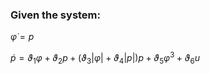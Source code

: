 ### Given the system:


$\dot{\varphi} = p$

$\dot{p} = \vartheta_1\varphi + \vartheta_2p + (\vartheta_3|\varphi| + \vartheta_4|p|)p + \vartheta_5\varphi^3 + \vartheta_6u$


